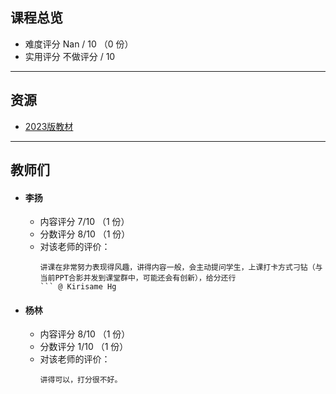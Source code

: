 ## 课程总览  
- 难度评分 Nan / 10 （0 份）  
- 实用评分 不做评分 / 10  

---

## 资源  
- [2023版教材](https://file.uhsea.com/2403/b929bff68fa623a548452f868ae141992O.pdf)  

---

## 教师们  
- #### 李扬  
    - 内容评分 7/10 （1 份）  
    - 分数评分 8/10 （1 份）  
    - 对该老师的评价：  
        ```
        讲课在非常努力表现得风趣，讲得内容一般，会主动提问学生，上课打卡方式刁钻（与当前PPT合影并发到课堂群中，可能还会有创新），给分还行
        ``` @ Kirisame Hg  
- #### 杨林  
    - 内容评分 8/10 （1 份）  
    - 分数评分 1/10 （1 份）  
    - 对该老师的评价：  
        ```
        讲得可以，打分很不好。
        ```  